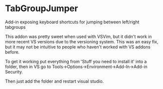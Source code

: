 TabGroupJumper
==============

Add-in exposing keyboard shortcuts for jumping between left/right tabgroups


This addon was pretty sweet when used with VSVim, but it didn't work in more recent VS versions due to the versioning system.
This was an easy fix, but it may not be intuitive to people who haven't worked with VS addons before.

To get it working put everything from 'Stuff you need to install it' into a folder, then in VS go to Tools->Options->Environment->Add-In->Add-in Security.

Then just add the folder and restart visual studio.
